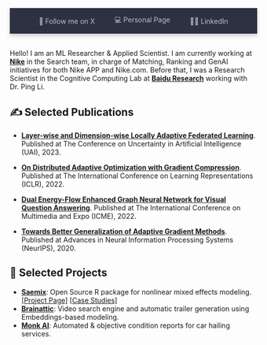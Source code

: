 <head>
    <meta charset="UTF-8">
    <meta name="viewport" content="width=device-width, initial-scale=1.0">
    <style>
        .navbar {
            background-color: #2D3142; /* Dark charcoal */
            overflow: hidden;
            display: flex;
            justify-content: center;
            align-items: center;
            box-shadow: 0 4px 8px 0 rgba(0, 0, 0, 0.2); /* Adds shadow for depth */
        }
        .navbar a {
            float: left;
            display: block;
            color: #BFC0C0; /* Soft grey */
            text-align: center;
            padding: 14px 20px;
            text-decoration: none;
            transition: color 0.3s; /* Smooth transition for color change */
        }
        .navbar a:hover {
            background-color: #4F5D75; /* Medium dark blue */
            color: #FFFFFF; /* White text on hover */
        }
    </style>
</head>
<body>
    <div class="navbar">
        <a href="https://twitter.com/BelhalK">🐤 Follow me on X</a>
        <a href="https://belhal.github.io/">💻 Personal Page</a>
        <a href="https://www.linkedin.com/in/belhal-karimi">👨‍💻 LinkedIn</a>
    </div>
</body>



<br/>

Hello! I am an ML Researcher & Applied Scientist.
I am currently working at [**Nike**](https://jobs.nike.com/fr/insights-and-analytics) in the Search team, in charge of Matching, Ranking and GenAI initiatives for both Nike APP and Nike.com. Before that, I was a Research Scientist in the Cognitive Computing Lab at [**Baidu Research**](http://research.baidu.com/) working with Dr. Ping Li.

## ✍ Selected Publications

* [**Layer-wise and Dimension-wise Locally Adaptive Federated Learning**](https://openreview.net/pdf?id=Q06wKxnHRv). Published at The Conference on Uncertainty in Artificial Intelligence (UAI), 2023.

<!-- * [**On the Convergence of Decentralized Adaptive Gradient Methods**](https://proceedings.mlr.press/v189/chen23b/chen23b.pdf). Published at The Asian Conference on Machine Learning (ACML), 2022. -->

* [**On Distributed Adaptive Optimization with Gradient Compression**](https://openreview.net/pdf?id=CI-xXX9dg9l). Published at The International Conference on Learning Representations (ICLR), 2022.

* [**Dual Energy-Flow Enhanced Graph Neural Network for Visual Question Answering**](https://ieeexplore.ieee.org/document/9859766). Published at The International Conference on Multimedia and Expo (ICME), 2022.

* [**Towards Better Generalization of Adaptive Gradient Methods**](https://proceedings.neurips.cc/paper/2020/file/08fb104b0f2f838f3ce2d2b3741a12c2-Paper.pdf). Published at Advances in Neural Information Processing Systems (NeurIPS), 2020.


## 🚀 Selected Projects

* [**Saemix**](https://github.com/saemixdevelopment/saemixextension): Open Source R package for nonlinear mixed effects modeling. [[Project Page]](https://saemixr.github.io/) [[Case Studies]](https://saemixdevelopment.github.io/saemix_bookdown/casestudies.html)
* [**Brainattic**](https://famm-group.com/start-up/brainattic/): Video search engine and automatic trailer generation using Embeddings-based modeling.
* [**Monk AI**](https://monk.ai/): Automated & objective condition reports for car hailing services.
